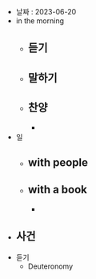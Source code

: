 - 날짜 : 2023-06-20
- in the morning
	- 듣기
		- 
	- 말하기
		-  
	- 찬양
		- 
		- 
- 일
	- with people
		- 
	- with a book
		- 
		- 
- 사건
	- 
- 듣기
	- Deuteronomy 
